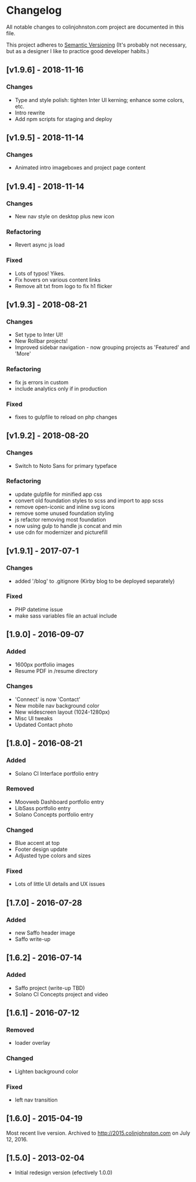 # Changelog

All notable changes to colinjohnston.com project are documented in this file.

This project adheres to [Semantic Versioning](http://semver.org/) (It's probably not necessary, but as a designer I like to practice good developer habits.) 

## [v1.9.6] - 2018-11-16

### Changes

- Type and style polish: tighten Inter UI kerning; enhance some colors, etc.
- Intro rewrite
- Add npm scripts for staging and deploy

## [v1.9.5] - 2018-11-14

### Changes

- Animated intro imageboxes and project page content

## [v1.9.4] - 2018-11-14

### Changes
- New nav style on desktop plus new icon

### Refactoring
- Revert async js load

### Fixed
- Lots of typos! Yikes.
- Fix hovers on various content links 
- Remove alt txt from logo to fix h1 flicker

## [v1.9.3] - 2018-08-21

### Changes
- Set type to Inter UI!
- New Rollbar projects!
- Improved sidebar navigation - now grouping projects as 'Featured' and 'More'

### Refactoring
- fix js errors in custom
- include analytics only if in production 

### Fixed
- fixes to gulpfile to reload on php changes

## [v1.9.2] - 2018-08-20

### Changes
- Switch to Noto Sans for primary typeface

### Refactoring
- update gulpfile for minified app css
- convert old foundation styles to scss and import to app scss
- remove open-iconic and inline svg icons
- remove some unused foundation styling
- js refactor removing most foundation
- now using gulp to handle js concat and min
- use cdn for modernizer and picturefill

## [v1.9.1] - 2017-07-1

### Changes 
- added '/blog' to .gitignore (Kirby blog to be deployed separately)

### Fixed 
- PHP datetime issue
- make sass variables file an actual include

## [1.9.0] - 2016-09-07

### Added
- 1600px portfolio images
- Resume PDF in /resume directory

### Changes
- 'Connect' is now 'Contact'
- New mobile nav background color
- New widescreen layout (1024-1280px)
- Misc UI tweaks
- Updated Contact photo

## [1.8.0] - 2016-08-21

### Added
- Solano CI Interface portfolio entry

### Removed
- Moovweb Dashboard portfolio entry
- LibSass portfolio entry
- Solano Concepts portfolio entry

### Changed
- Blue accent at top
- Footer design update
- Adjusted type colors and sizes 

### Fixed 
- Lots of little UI details and UX issues

## [1.7.0] - 2016-07-28

### Added 
- new Saffo header image
- Saffo write-up

## [1.6.2] - 2016-07-14

### Added
- Saffo project (write-up TBD)
- Solano CI Concepts project and video

## [1.6.1] - 2016-07-12

### Removed
- loader overlay

### Changed
- Lighten background color

### Fixed
- left nav transition


## [1.6.0] - 2015-04-19

Most recent live version.
Archived to http://2015.colinjohnston.com on July 12, 2016.

## [1.5.0] - 2013-02-04

- Initial redesign version (efectively 1.0.0)

